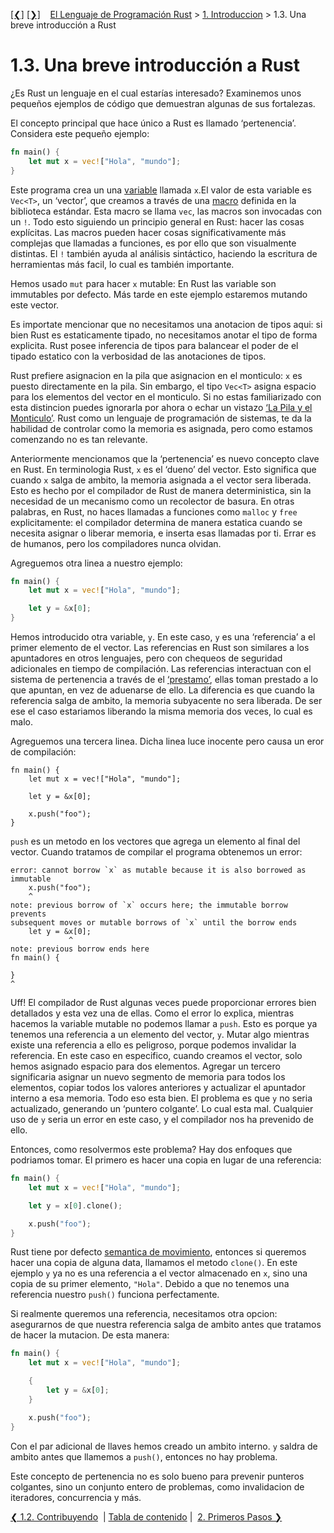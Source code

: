 [[❮]](ch01-02-contributing.md)
[[❯]](ch02-00-getting-started.md)
&nbsp;&nbsp;
[El Lenguaje de Programación Rust](_index.md) >
[1. Introduccion](ch01-00-intro.md) > 1.3. Una breve introducción a Rust

# 1.3. Una breve introducción a Rust

¿Es Rust un lenguaje en el cual estarías interesado? Examinemos unos pequeños
ejemplos de código que demuestran algunas de sus fortalezas.

El concepto principal que hace único a Rust es llamado ‘pertenencia’. Considera
este pequeño ejemplo:

```rust
fn main() {
    let mut x = vec!["Hola", "mundo"];
}
```

Este programa crea un una [variable][var] llamada `x`.El valor de esta variable
es `Vec<T>`, un ‘vector’, que creamos a través de una [macro][macro] definida en
la biblioteca estándar. Esta macro se llama `vec`, las macros son invocadas con
un `!`. Todo esto siguiendo un principio general en Rust: hacer las cosas
explícitas. Las macros pueden hacer cosas significativamente más complejas que
llamadas a funciones, es por ello que son visualmente distintas. El `!` también
ayuda al análisis sintáctico, haciendo la escritura de herramientas más facil,
lo cual es también importante.

Hemos usado `mut` para hacer `x` mutable: En Rust las variable son immutables
por defecto. Más tarde en este ejemplo estaremos mutando este vector.

Es importate mencionar que no necesitamos una anotacion de tipos aqui: si bien
Rust es estaticamente tipado, no necesitamos anotar el tipo de forma explicita.
Rust posee inferencia de tipos para balancear el poder de el tipado estatico con
la verbosidad de las anotaciones de tipos.

Rust prefiere asignacion en la pila que asignacion en el monticulo: `x` es
puesto directamente en la pila. Sin embargo, el tipo `Vec<T>` asigna espacio
para los elementos del vector en el monticulo. Si no estas familiarizado con
esta distincion puedes ignorarla por ahora o echar un vistazo
[‘La Pila y el Monticulo’][heap]. Rust como un lenguaje de programación de
sistemas, te da la habilidad de controlar como la memoria es asignada, pero como
estamos comenzando no es tan relevante.

[var]: variable-bindings.html
[macro]: macros.html
[heap]: the-stack-and-the-heap.html

Anteriormente mencionamos que la ‘pertenencia’ es nuevo concepto clave en Rust.
En terminologia Rust, `x` es el ‘dueno’ del vector. Esto significa que cuando
`x` salga de ambito, la memoria asignada a el vector sera liberada. Esto es
hecho por el compilador de Rust de manera deterministica, sin la necesidad de un
mecanismo como un recolector de basura. En otras palabras, en Rust, no haces
llamadas a funciones como `malloc` y `free` explicitamente: el compilador
determina de manera estatica cuando se necesita asignar o liberar memoria, e
inserta esas llamadas por ti. Errar es de humanos, pero los compiladores nunca
olvidan.

Agreguemos otra linea a nuestro ejemplo:

```rust
fn main() {
    let mut x = vec!["Hola", "mundo"];

    let y = &x[0];
}
```

Hemos introducido otra variable, `y`. En este caso, `y` es una ‘referencia’ a el
primer elemento de el vector. Las referencias en Rust son similares a los
apuntadores en otros lenguajes, pero con chequeos de seguridad adicionales en
tiempo de compilación. Las referencias interactuan con el sistema de pertenencia
a través de el [‘prestamo’][borrowing], ellas toman prestado a lo que apuntan,
en vez de aduenarse de ello. La diferencia es que cuando la referencia salga de
ambito, la memoria subyacente no sera liberada. De ser ese el caso estariamos
liberando la misma memoria dos veces, lo cual es malo.

[borrowing]: references-and-borrowing.html

Agreguemos una tercera linea. Dicha linea luce inocente pero causa un eror de
compilación:

```rust,ignore
fn main() {
    let mut x = vec!["Hola", "mundo"];

    let y = &x[0];

    x.push("foo");
}
```

`push` es un metodo en los vectores que agrega un elemento al final del vector.
Cuando tratamos de compilar el programa obtenemos un error:

```text
error: cannot borrow `x` as mutable because it is also borrowed as immutable
    x.push("foo");
    ^
note: previous borrow of `x` occurs here; the immutable borrow prevents
subsequent moves or mutable borrows of `x` until the borrow ends
    let y = &x[0];
             ^
note: previous borrow ends here
fn main() {

}
^
```

Uff! El compilador de Rust algunas veces puede proporcionar errores bien
detallados y esta vez una de ellas. Como el error lo explica, mientras hacemos
la variable mutable no podemos llamar a `push`. Esto es porque ya tenemos una
referencia a un elemento del vector, `y`. Mutar algo mientras existe una
referencia a ello es peligroso, porque podemos invalidar la referencia. En este
caso en especifico, cuando creamos el vector, solo hemos asignado espacio para
dos elementos. Agregar un tercero significaria asignar un nuevo segmento de
memoria para todos los elementos, copiar todos los valores anteriores y
actualizar el apuntador interno a esa memoria. Todo eso esta bien. El problema
es que `y` no seria actualizado, generando un ‘puntero colgante’. Lo cual esta
mal. Cualquier uso de `y` seria un error en este caso, y el compilador nos ha
prevenido de ello.

Entonces, como resolvermos este problema? Hay dos enfoques que podriamos tomar.
El primero es hacer una copia en lugar de una referencia:

```rust
fn main() {
    let mut x = vec!["Hola", "mundo"];

    let y = x[0].clone();

    x.push("foo");
}
```

Rust tiene por defecto [semantica de movimiento][move], entonces si queremos
hacer una copia de alguna data, llamamos el metodo `clone()`. En este ejemplo
`y` ya no es una referencia a el vector almacenado en `x`, sino una copia de su
primer elemento, `"Hola"`. Debido a que no tenemos una referencia nuestro
`push()` funciona perfectamente.

[move]: ownership.html#move-semantics

Si realmente queremos una referencia, necesitamos otra opcion: asegurarnos de
que nuestra referencia salga de ambito antes que tratamos de hacer la mutacion.
De esta manera:

```rust
fn main() {
    let mut x = vec!["Hola", "mundo"];

    {
        let y = &x[0];
    }

    x.push("foo");
}
```

Con el par adicional de llaves hemos creado un ambito interno. `y` saldra de
ambito antes que llamemos a `push()`, entonces no hay problema.

Este concepto de pertenencia no es solo bueno para prevenir punteros colgantes,
sino un conjunto entero de problemas, como invalidacion de iteradores,
concurrencia y más.

[❮ 1.2. Contribuyendo](ch01-02-contributing.md)
&nbsp;|&nbsp;[Tabla de contenido](_index.md)&nbsp;|&nbsp;
[2. Primeros Pasos ❯](ch02-00-getting-started.md)
